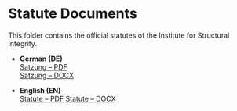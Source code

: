 # Statute Documents

This folder contains the official statutes of the Institute for Structural Integrity.

- **German (DE)**  
  [Satzung – PDF](./DE%20-%20Forma%20-%20e.%20V.%20Satzung.pdf)  
  [Satzung – DOCX](./DE%20-%20Forma%20-%20e.%20V.%20Satzung.docx)

- **English (EN)**  
  [Statute – PDF](./EN%20-%20Forma%20-%20e.%20V.%20Statue.pdf)
  [Statute – DOCX](./EN%20-%20Forma%20-%20e.%20V.%20Statue.docx)
